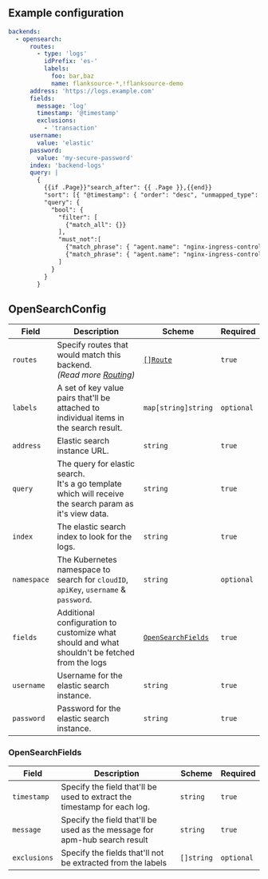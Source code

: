 ## Example configuration

```yaml
backends:
  - opensearch:
      routes:
        - type: 'logs'
          idPrefix: 'es-'
          labels:
            foo: bar,baz
            name: flanksource-*,!flanksource-demo
      address: 'https://logs.example.com'
      fields:
        message: 'log'
        timestamp: '@timestamp'
        exclusions:
          - 'transaction'
      username:
        value: 'elastic'
      password:
        value: 'my-secure-password'
      index: 'backend-logs'
      query: |
        {
          {{if .Page}}"search_after": {{ .Page }},{{end}}
          "sort": [{ "@timestamp": { "order": "desc", "unmapped_type": "boolean" } }],
          "query": {
            "bool": {
              "filter": [
                {"match_all": {}}
              ],
              "must_not":[
                {"match_phrase": { "agent.name": "nginx-ingress-controller-f6zx7" }},
                {"match_phrase": { "agent.name": "nginx-ingress-controller-r46vg" }}
              ]
            }
          }
        }
```

## OpenSearchConfig

| Field       | Description                                                                                                | Scheme                                    | Required   |
| ----------- | ---------------------------------------------------------------------------------------------------------- | ----------------------------------------- | ---------- |
| `routes`    | Specify routes that would match this backend.<br> _(Read more [Routing](../concepts/routing.md))_          | [`[]Route`](../concepts/routing.md#route) | `true`     |
| `labels`    | A set of key value pairs that'll be attached to individual items in the search result.                     | `map[string]string`                       | `optional` |
| `address`   | Elastic search instance URL.                                                                               | `string`                                  | `true`     |
| `query`     | The query for elastic search.<br>It's a go template which will receive the search param as it's view data. | `string`                                  | `true`     |
| `index`     | The elastic search index to look for the logs.                                                             | `string`                                  | `true`     |
| `namespace` | The Kubernetes namespace to search for `cloudID`, `apiKey`, `username` & `password`.                       | `string`                                  | `optional` |
| `fields`    | Additional configuration to customize what should and what shouldn't be fetched from the logs              | [`OpenSearchFields`](#opensearchfields)   | `true`     |
| `username`  | Username for the elastic search instance.                                                                  | `string`                                  | `true`     |
| `password`  | Password for the elastic search instance.                                                                  | `string`                                  | `true`     |

### OpenSearchFields

| Field        | Description                                                                | Scheme     | Required   |
| ------------ | -------------------------------------------------------------------------- | ---------- | ---------- |
| `timestamp`  | Specify the field that'll be used to extract the timestamp for each log.   | `string`   | `true`     |
| `message`    | Specify the field that'll be used as the message for apm-hub search result | `string`   | `true`     |
| `exclusions` | Specify the fields that'll not be extracted from the labels                | `[]string` | `optional` |
